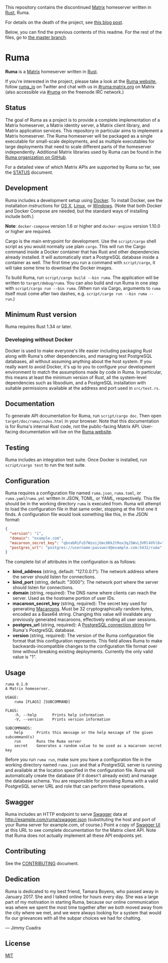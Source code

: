 This repository contains the discontinued [Matrix](https://matrix.org/)
homeserver written in [Rust](https://www.rust-lang.org/), Ruma.

For details on the death of the project, see [this blog post](https://www.ruma.io/news/ruma-is-dead-long-live-ruma-2020-04-10/).

Below, you can find the previous contents of this readme. For the rest of the
files, go to [the master branch](https://github.com/ruma/ruma/tree/master).

# Ruma

**Ruma** is a [Matrix](https://matrix.org/) homeserver written in [Rust](https://www.rust-lang.org/).

If you're interested in the project, please take a look at the [Ruma website](https://www.ruma.io/), follow [ruma_io](https://twitter.com/ruma_io) on Twitter and chat with us in [#ruma:matrix.org](https://matrix.to/#/#ruma:matrix.org) on Matrix (also accessible via [#ruma](https://webchat.freenode.net/?channels=ruma) on the freenode IRC network.)

## Status

The goal of Ruma as a project is to provide a complete implementation of a Matrix homeserver, a Matrix identity server, a Matrix client library, and Matrix application services.
This repository in particular aims to implement a Matrix homeserver.
The Ruma homeserver will be packaged as a single executable for small-scale deployments, and as multiple executables for large deployments that need to scale different parts of the homeserver independently.
Additional Matrix libraries used by Ruma can be found in the [Ruma organization on GitHub](https://github.com/ruma).

For a detailed view of which Matrix APIs are supported by Ruma so far, see the [STATUS](https://github.com/ruma/ruma/blob/master/STATUS.md) document.

## Development

Ruma includes a development setup using [Docker](https://www.docker.com/).
To install Docker, see the installation instructions for [OS X](https://docs.docker.com/docker-for-mac/), [Linux](https://docs.docker.com/install/), or [Windows](https://docs.docker.com/docker-for-windows/).
(Note that both Docker and Docker Compose are needed, but the standard ways of installing include both.)

**Note**: `docker-compose` version 1.6 or higher and `docker-engine` version 1.10.0 or higher are required.

Cargo is the main entrypoint for development.
Use the `script/cargo` shell script as you would normally use plain `cargo`.
This will run the Cargo command inside a Docker container that has Rust and other dependencies already installed.
It will automatically start a PostgreSQL database inside a container as well.
The first time you run a command with `script/cargo`, it will take some time to download the Docker images.

To build Ruma, run `script/cargo build --bin ruma`.
The application will be written to `target/debug/ruma`.
You can also build and run Ruma in one step with `script/cargo run --bin ruma`.
(When run via Cargo, arguments to `ruma` itself must come after two dashes, e.g. `script/cargo run --bin ruma -- run`.)

## Minimum Rust version

Ruma requires Rust 1.34 or later.

### Developing without Docker

Docker is used to make everyone's life easier including packaging Rust along with Ruma's other dependencies, and managing test PostgreSQL databases, all without assuming anything about the host system.
If you really want to avoid Docker, it's up to you to configure your development environment to match the assumptions made by code in Ruma.
In particular, this means at least the minimum version of Rust, all the system-level dependencies such as libsodium, and a PostgreSQL installation with suitable permissions available at the address and port used in `src/test.rs`.

## Documentation

To generate API documentation for Ruma, run `script/cargo doc`.
Then open `target/doc/ruma/index.html` in your browser.
Note that this documentation is for Ruma's internal Rust code, not the public-facing Matrix API.
User-facing documentation will live on the [Ruma website](https://www.ruma.io/).

## Testing

Ruma includes an integration test suite.
Once Docker is installed, run `script/cargo test` to run the test suite.

## Configuration

Ruma requires a configuration file named `ruma.json`, `ruma.toml`, or `ruma.yaml`/`ruma.yml` written in JSON, TOML, or YAML, respectively.
This file should be in the working directory `ruma` is executed from.
Ruma will attempt to load the configuration file in that same order, stopping at the first one it finds.
A configuration file would look something like this, in the JSON format:

``` json
{
  "version": "1",
  "domain": "example.com",
  "macaroon_secret_key": "qbnabRiFu5fWzoijGmc6Kk2tRox3qJSWvL3VRl4Vhl8=",
  "postgres_url": "postgres://username:password@example.com:5432/ruma"
}
```

The complete list of attributes in the configuration is as follows:

* **bind_address** (string, default: "127.0.0.1"):
  The network address where the server should listen for connections.
* **bind_port** (string, default: "3000"):
  The network port where the server should listen for connections.
* **domain** (string, required):
  The DNS name where clients can reach the server.
  Used as the hostname portion of user IDs.
* **macaroon_secret_key** (string, required):
  The secret key used for generating [Macaroons](https://research.google.com/pubs/pub41892.html).
  Must be 32 cryptographically random bytes, encoded as a Base64 string.
  Changing this value will invalidate any previously generated macaroons, effectively ending all user sessions.
* **postgres_url** (string, required):
  A [PostgreSQL connection string](http://www.postgresql.org/docs/current/static/libpq-connect.html#LIBPQ-CONNSTRING) for Ruma's PostgreSQL database.
* **version** (string, required):
  The version of the Ruma configuration file format that this configuration represents.
  This field allows Ruma to make backwards-incompatible changes to the configuration file format over time without breaking existing deployments.
  Currently the only valid value is "1".

## Usage

```
ruma 0.1.0
A Matrix homeserver.

USAGE:
    ruma [FLAGS] [SUBCOMMAND]

FLAGS:
    -h, --help       Prints help information
    -V, --version    Prints version information

SUBCOMMANDS:
    help      Prints this message or the help message of the given subcommand(s)
    run       Runs the Ruma server
    secret    Generates a random value to be used as a macaroon secret key
```

Before you run `ruma run`, make sure you have a configuration file in the working directory named `ruma.json` and that a PostgreSQL server is running and available at the location specified in the configuration file.
Ruma will automatically create the database (if it doesn't already exist) and manage the database schema.
You are responsible for providing Ruma with a valid PostgreSQL server URL and role that can perform these operations.

## Swagger

Ruma includes an HTTP endpoint to serve [Swagger](http://swagger.io/) data at http://example.com/ruma/swagger.json (substituting the host and port of your Ruma server for example.com, of course.)
Point a copy of [Swagger UI](https://github.com/swagger-api/swagger-ui) at this URL to see complete documentation for the Matrix client API.
Note that Ruma does not actually implement all these API endpoints yet.

## Contributing

See the [CONTRIBUTING](CONTRIBUTING.md) document.

## Dedication

Ruma is dedicated to my best friend, Tamara Boyens, who passed away in January 2017.
She and I talked online for hours every day.
She was a large part of my motivation in starting Ruma, because our online communication was where we spent the most time together after we both moved away from the city where we met, and we were always looking for a system that would fix our grievances with all the subpar choices we had for chatting.

— Jimmy Cuadra

## License

[MIT](http://opensource.org/licenses/MIT)
